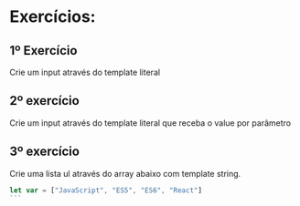 # Exercícios: 

## 1º Exercício

Crie um input através do template literal


## 2º exercício

Crie um input através do template literal que receba o value por parâmetro

## 3º exercício
Crie uma lista ul através do array abaixo com template string.

 ````js
let var = ["JavaScript", "ES5", "ES6", "React"]
```

